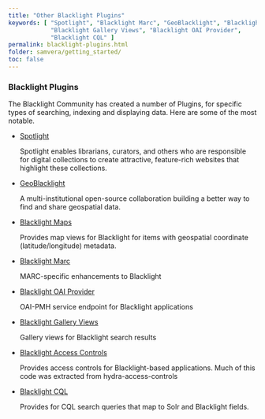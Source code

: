 ```yaml
---
title: "Other Blacklight Plugins"
keywords: [ "Spotlight", "Blacklight Marc", "GeoBlacklight", "Blacklight Maps",
            "Blacklight Gallery Views", "Blacklight OAI Provider",
            "Blacklight CQL" ]
permalink: blacklight-plugins.html
folder: samvera/getting_started/
toc: false
---
```


### Blacklight Plugins

 The Blacklight Community has created a number of Plugins, for specific types of searching, indexing and displaying data. Here are some of the most notable.

 - [Spotlight](http://spotlight.projectblacklight.org)

    Spotlight enables librarians, curators, and others who are responsible for digital collections to create attractive, feature-rich websites that highlight these collections.

 - [GeoBlacklight](http://geoblacklight.org/)

    A multi-institutional open-source collaboration building a better way to find and share geospatial data.

 - [Blacklight Maps](https://github.com/projectblacklight/blacklight-maps)

    Provides map views for Blacklight for items with geospatial coordinate (latitude/longitude) metadata.

 - [Blacklight Marc](https://github.com/projectblacklight/blacklight-marc)

    MARC-specific enhancements to Blacklight    

 - [Blacklight OAI Provider](https://github.com/projectblacklight/blacklight_oai_provider)

    OAI-PMH service endpoint for Blacklight applications

 - [Blacklight Gallery Views](https://github.com/projectblacklight/blacklight-gallery)

    Gallery views for Blacklight search results

 - [Blacklight Access Controls](https://github.com/projectblacklight/blacklight-access_controls)

    Provides access controls for Blacklight-based applications. Much of this code was extracted from hydra-access-controls

 - [Blacklight CQL](https://github.com/projectblacklight/blacklight_cql)

    Provides for CQL search queries that map to Solr and Blacklight fields.
